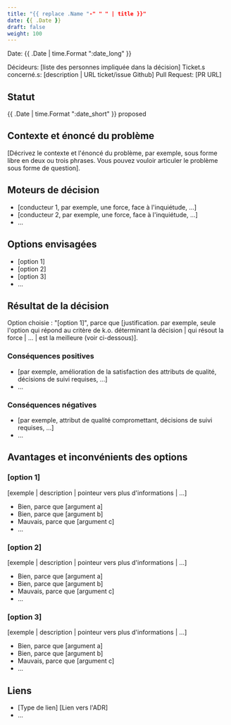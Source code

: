 ```yaml
---
title: "{{ replace .Name "-" " " | title }}"
date: {{ .Date }}
draft: false
weight: 100
---
```


Date: {{ .Date | time.Format ":date_long"  }}

Décideurs: [liste des personnes impliquée dans la décision] <!-- optional -->
Ticket.s concerné.s: [description | URL ticket/issue Github] <!-- optional -->
Pull Request: [PR URL] <!-- optional -->

## Statut

<!-- les statuts sont en anglais : proposed/accepted/done/deprecated/superseded -->
{{ .Date | time.Format ":date_short"  }} proposed

## Contexte et énoncé du problème

[Décrivez le contexte et l'énoncé du problème, par exemple, sous forme libre en deux ou trois phrases. Vous pouvez vouloir articuler le problème sous forme de question].

## Moteurs de décision <!-- facultatif -->

- [conducteur 1, par exemple, une force, face à l'inquiétude, ...]
- [conducteur 2, par exemple, une force, face à l'inquiétude, ...]
- ... <!-- le nombre de conducteurs peut varier -->

## Options envisagées

- [option 1]
- [option 2]
- [option 3]
- ... <!-- le nombre d'options peut varier -->

## Résultat de la décision

Option choisie : "[option 1]", parce que [justification. par exemple, seule l'option qui répond au critère de k.o. déterminant la décision | qui résout la force | ... | est la meilleure (voir ci-dessous)].

### Conséquences positives <!-- facultatif -->

- [par exemple, amélioration de la satisfaction des attributs de qualité, décisions de suivi requises, ...]
- …

### Conséquences négatives <!-- facultatif -->

- [par exemple, attribut de qualité compromettant, décisions de suivi requises, ...]
- …

## Avantages et inconvénients des options <!-- facultatif -->

### [option 1]

[exemple | description | pointeur vers plus d'informations | ...] <!-- facultatif -->

- Bien, parce que [argument a]
- Bien, parce que [argument b]
- Mauvais, parce que [argument c]
- ... <!-- le nombre de pour et de contre peut varier -->

### [option 2]

[exemple | description | pointeur vers plus d'informations | ...] <!-- facultatif -->

- Bien, parce que [argument a]
- Bien, parce que [argument b]
- Mauvais, parce que [argument c]
- ... <!-- le nombre de pour et de contre peut varier -->

### [option 3]

[exemple | description | pointeur vers plus d'informations | ...] <!-- facultatif -->

- Bien, parce que [argument a]
- Bien, parce que [argument b]
- Mauvais, parce que [argument c]
- ... <!-- le nombre de pour et de contre peut varier -->

## Liens <!-- facultatif -->

- [Type de lien] [Lien vers l'ADR] <!-- exemple : Raffiné par [ADR-0005](0005-exemple.md) -->
- ... <!-- le nombre de liens peut varier -->
